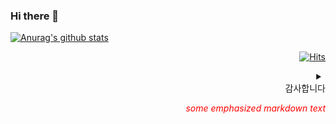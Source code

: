 ### Hi there 👋
[![Anurag's github stats](https://github-readme-stats.vercel.app/api?username=parkjunoo)](https://github.com/anuraghazra/github-readme-stats)

<div align=right>
  
[![Hits](https://hits.seeyoufarm.com/api/count/incr/badge.svg?url=https%3A%2F%2Fgithub.com%2Fparkjunoo&count_bg=%230EB615&title_bg=%23555555&icon=&icon_color=%23E7E7E7&title=hits&edge_flat=false)](https://hits.seeyoufarm.com)
<!--
**parkjunoo/parkjunoo** is a ✨ _special_ ✨ repository because its `README.md` (this file) appears on your GitHub profile.

</div>

<div align=left>
  
감사합니다 

</div>
Here are some ideas to get you started:

- 🔭 I’m currently working on ...
- 🌱 I’m currently learning ...
- 👯 I’m looking to collaborate on ...
- 🤔 I’m looking for help with ...
- 💬 Ask me about ...
- 📫 How to reach me: ...
- 😄 Pronouns: ...
- ⚡ Fun fact: ...
-->

<details>
<summary> </summary>
<div markdown="1">
 바바박
</div>
</details> 감사합니다 

<span style="color:red"> *some emphasized markdown text*</span>
